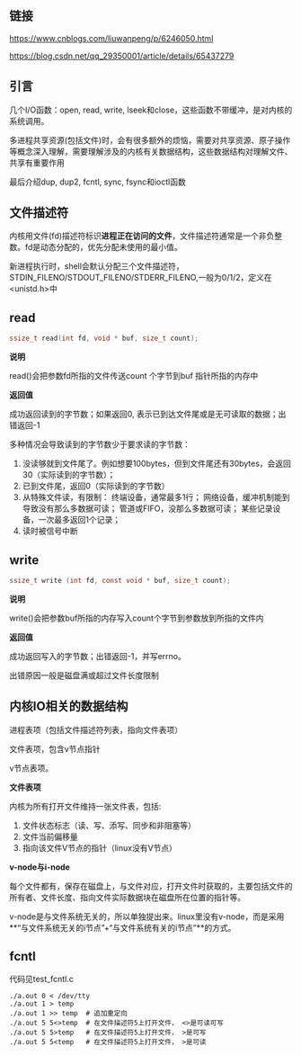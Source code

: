 ## 链接

https://www.cnblogs.com/liuwanpeng/p/6246050.html

https://blog.csdn.net/qq_29350001/article/details/65437279

## 引言

几个I/O函数：open, read, write, lseek和close，这些函数不带缓冲，是对内核的系统调用。

多进程共享资源(包括文件)时，会有很多额外的烦恼，需要对共享资源、原子操作等概念深入理解，需要理解涉及的内核有关数据结构，这些数据结构对理解文件、共享有重要作用

最后介绍dup, dup2, fcntl, sync, fsync和ioctl函数

## 文件描述符

内核用文件(fd)描述符标识**进程正在访问的文件**，文件描述符通常是一个非负整数。fd是动态分配的，优先分配未使用的最小值。

新进程执行时，shell会默认分配三个文件描述符，STDIN_FILENO/STDOUT_FILENO/STDERR_FILENO,一般为0/1/2，定义在<unistd.h>中



## read

```c
ssize_t read(int fd, void * buf, size_t count);
```

**说明**

read()会把参数fd所指的文件传送count 个字节到buf 指针所指的内存中 

**返回值**

成功返回读到的字节数；如果返回0, 表示已到达文件尾或是无可读取的数据；出错返回-1

多种情况会导致读到的字节数少于要求读的字节数：
1. 没读够就到文件尾了。例如想要100bytes，但到文件尾还有30bytes，会返回30（实际读到的字节数）；
2. 已到文件尾，返回0（实际读到的字节数）
3. 从特殊文件读，有限制：
    终端设备，通常最多1行；
    网络设备，缓冲机制能到导致没有那么多数据可读；
    管道或FIFO，没那么多数据可读；
    某些记录设备，一次最多返回1个记录；
4. 读时被信号中断

## write

```c
ssize_t write (int fd, const void * buf, size_t count);
```

**说明**

write()会把参数buf所指的内存写入count个字节到参数放到所指的文件内 

**返回值**

成功返回写入的字节数；出错返回-1，并写errno。

出错原因一般是磁盘满或超过文件长度限制

## 内核IO相关的数据结构

进程表项（包括文件描述符列表，指向文件表项）

文件表项，包含v节点指针

v节点表项。

**文件表项**

内核为所有打开文件维持一张文件表，包括:

1. 文件状态标志（读、写、添写、同步和非阻塞等）
2. 文件当前偏移量
3. 指向该文件V节点的指针（linux没有V节点）

**v-node与i-node**

每个文件都有，保存在磁盘上，与文件对应，打开文件时获取的，主要包括文件的所有者、文件长度、指向文件实际数据块在磁盘所在位置的指针等。

v-node是与文件系统无关的，所以单独提出来。linux里没有v-node，而是采用**“与文件系统无关的i节点”+“与文件系统有关的i节点”**的方式。

## fcntl

代码见test_fcntl.c

```
./a.out 0 < /dev/tty
./a.out 1 > temp
./a.out 1 >> temp  # 追加重定向
./a.out 5 5<>temp  # 在文件描述符5上打开文件， <>是可读可写
./a.out 5 5>temp   # 在文件描述符5上打开文件， >是可写
./a.out 5 5<temp   # 在文件描述符5上打开文件， >是可读
```

